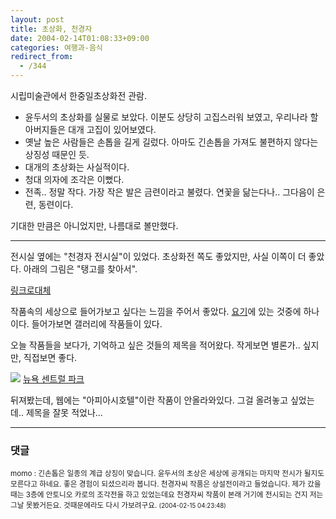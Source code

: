 ```yaml
---
layout: post
title: 초상화, 천경자
date: 2004-02-14T01:08:33+09:00
categories: 여행과-음식
redirect_from:
  - /344
---
```


시립미술관에서 한중일초상화전 관람.

<ul>

<li>윤두서의 초상화를 실물로 보았다. 이분도 상당히 고집스러워 보였고, 우리나라 할아버지들은 대개 고집이 있어보였다.</li>

<li>옛날 높은 사람들은 손톱을 길게 길렀다. 아마도 긴손톱을 가져도 불편하지 않다는 상징성 때문인 듯.</li>

<li>대개의 초상화는 사실적이다.</li>

<li>청대 의자에 조각은 이뻤다.</li>

<li>전족.. 정말 작다. 가장 작은 발은 금련이라고 불렸다. 연꽃을 닮는다나.. 그다음이 은련, 동련이다.</li>

</ul>

기대한 만큼은 아니었지만, 나름대로 볼만했다.

<hr />

전시실 옆에는 "천경자 전시실"이 있었다. 초상화전 쪽도 좋았지만, 사실 이쪽이 더 좋았다. 아래의 그림은 "탱고를 찾아서".

<a href="http://m.blog.naver.com/swingpeople/220527626184">링크로대체</a>

작품속의 세상으로 들어가보고 싶다는 느낌을 주어서 좋았다. <a href="http://www.kcaf.or.kr/art500/chunkyungja/main.htm" target="bb">요기</a>에 있는 것중에 하나이다. 들어가보면 갤러리에 작품들이 있다.

오늘 작품들을 보다가, 기억하고 싶은 것들의 제목을 적어왔다. 작게보면 별론가.. 싶지만, 직접보면 좋다.

<img src="http://puzzleplaza.co.kr/mall/images/product/puzzleplaza/PL1177b.jpg" /> <a href="http://puzzleplaza.co.kr/mall/item_detail.asp?siteid=puzzleplaza&itemID=15096" target="bb">뉴욕 센트럴 파크</a>

뒤져봤는데, 웹에는 "아피아시호텔"이란 작품이 안올라와있다. 그걸 올려놓고 싶었는데.. 제목을 잘못 적었나...</li>

</ul>

* * *

### 댓글



<!--- cmt:692 --->
<!--- mail: --->
<!--- parent:0 --->

<small>momo : 긴손톱은 일종의 계급 상징이 맞습니다. 윤두서의 초상은 세상에 공개되는 마지막 전시가 될지도 모른다고 하네요. 좋은 경험이 되셨으리라 봅니다.   천경자씨 작품은 상설전이라고 들었습니다. 제가 갔을때는 3층에 안토니오 카로의 조각전을 하고 있었는데요 천경자씨 작품이 본래 거기에 전시되는 건지 저는 그날 못봤거든요. 것때문에라도 다시 가보려구요. <small>(2004-02-15 04:23:48)</small></small>

